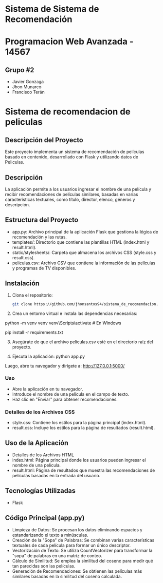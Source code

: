 #  Sistema de Sistema de Recomendación

# Programacion Web Avanzada - 14567

## Grupo #2
- Javier Gonzaga
- Jhon Munarco
- Francisco Terán


# Sistema de recomendacion de peliculas

## Descripción del Proyecto

Este proyecto implementa un sistema de recomendación de películas basado en contenido, desarrollado con Flask y utilizando datos de Peliculas.

## Descripción

La aplicación permite a los usuarios ingresar el nombre de una película y recibir recomendaciones de películas similares, basadas en varias características textuales, como título, director, elenco, géneros y descripción.

## Estructura del Proyecto
- app.py: Archivo principal de la aplicación Flask que gestiona la lógica de recomendación y las rutas.
- templates/: Directorio que contiene las plantillas HTML (index.html y result.html).
- static/stylesheets/: Carpeta que almacena los archivos CSS (style.css y result.css).
- peliculas.csv: Archivo CSV que contiene la información de las películas y programas de TV disponibles.

## Instalación

1. Clona el repositorio:
   ```bash
   git clone https://github.com/jhonsantos94/sistema_de_recomendacion.git

2. Crea un entorno virtual e instala las dependencias necesarias:

python -m venv venv
venv\Scripts\activate  # En Windows

pip install -r requirements.txt

3. Asegúrate de que el archivo peliculas.csv esté en el directorio raíz del proyecto.

4. Ejecuta la aplicación:
python app.py

Luego, abre tu navegador y dirígete a: http://127.0.0.1:5000/

### Uso
- Abre la aplicación en tu navegador.
- Introduce el nombre de una película en el campo de texto.
- Haz clic en "Enviar" para obtener recomendaciones.


### Detalles de los Archivos CSS
- style.css: Contiene los estilos para la página principal (index.html).
- result.css: Incluye los estilos para la página de resultados (result.html).



## Uso de la Aplicación

- Detalles de los Archivos HTML
- index.html: Página principal donde los usuarios pueden ingresar el nombre de una película.
- result.html: Página de resultados que muestra las recomendaciones de películas basadas en la entrada del usuario.

## Tecnologías Utilizadas

- Flask

## Código Principal (app.py)
- Limpieza de Datos: Se procesan los datos eliminando espacios y estandarizando el texto a minúsculas.
- Creación de la "Sopa" de Palabras: Se combinan varias características textuales de cada película para formar un único descriptor.
- Vectorización de Texto: Se utiliza CountVectorizer para transformar la "sopa" de palabras en una matriz de conteo.
- Cálculo de Similitud: Se emplea la similitud del coseno para medir qué tan parecidas son las películas.
- Generación de Recomendaciones: Se obtienen las películas más similares basadas en la similitud del coseno calculada.